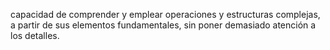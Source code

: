 capacidad de comprender y emplear operaciones y estructuras complejas, a partir de sus elementos fundamentales, sin poner demasiado atención a los detalles.